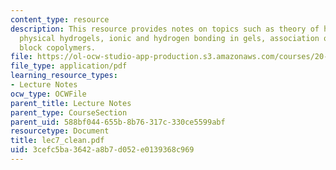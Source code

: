 ```yaml
---
content_type: resource
description: This resource provides notes on topics such as theory of hydrogel swelling,
  physical hydrogels, ionic and hydrogen bonding in gels, association of amphiphilic
  block copolymers.
file: https://ol-ocw-studio-app-production.s3.amazonaws.com/courses/20-462j-molecular-principles-of-biomaterials-spring-2006/3cefc5ba3642a8b7d052e0139368c969_lec7_clean.pdf
file_type: application/pdf
learning_resource_types:
- Lecture Notes
ocw_type: OCWFile
parent_title: Lecture Notes
parent_type: CourseSection
parent_uid: 588bf044-655b-8b76-317c-330ce5599abf
resourcetype: Document
title: lec7_clean.pdf
uid: 3cefc5ba-3642-a8b7-d052-e0139368c969
---
```


